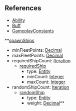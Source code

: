 ## References
  * [Ability](Ability.md)
  * [Buff](Buff.md)
  * [GameplayConstants](GameplayConstants.md)

**[spawnShips](spawnShips.md)
  * minFleetPoints: [Decimal](Decimal.md)
  * maxFleetPoints: [Decimal](Decimal.md)
  * requiredShipCount: [Iteration](Iteration.md)
    * [requiredShip](requiredShip.md)
      * type: [Entity](Entity.md)
      * minCount: [Integer](Integer.md)
      * maxCount: [Integer](Integer.md)
  * randomShipCount: [Iteration](Iteration.md)
    * [randomShip](randomShip.md)
      * type: [Entity](Entity.md)
      * weight: [Decimal](Decimal.md)**

